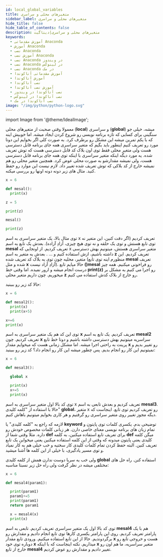 ```yaml
---
id: local_global_variables
title: متغیرهای محلی و سراسری
sidebar_label: متغیرهای محلی و سراسری
hide_title: false
hide_table_of_contents: false
description: متغیرهای محلی و سراسری|دیتاگیت
keywords:
  - آموزش مقدماتی Anaconda
  - آموزش Anaconda
  - نصب Anaconda
  - آموزش نصب Anaconda
  - نصب Anaconda در ویندوز
  - نصب Anaconda در لینوکس
  - نصب Anaconda در مک
  - آموزش مقدماتی آناکوندا
  - آموزش آناکوندا
  - نصب آناکوندا
  - آموزش نصب آناکوندا
  - نصب آناکوندا در ویندوز
  - نصب آناکوندا در لینوکس
  - نصب آناکوندا در مک
image: "/img/python/python-logo.svg"
---
```


import Image from '@theme/IdealImage';

معمولا وقتی صحبت از متغیرهای محلی (**local**) و سراسری (**global**) میشه، خیلی جو سنگینی برای کسایی که تازه برنامه نویسی رو شروع کردن ایجاد میشه. اما خوبیش اینه که با یکم تمرین میشه این مشکل رو برطرف کرد. به صورت کلی اگر بخوایم این دوتا مورد رو تعریف کنیم اینطور باید بگیم که متغیر سراسری همه جای برنامه قابل دسترسی هست ولی متغیر محلی فقط توی اون بلاک کد قابل دسترسی هست که توش تعریف شده. یه مورد دیگه اینکه متغیر سراسری با اینکه توی همه جای برنامه قابل دسترسی هست، ولی نمیشه مقدارشو به صورت محلی عوض کرد. همچنین متغیر محلی رو هم نمیشه خارج از کد بلاکی که توش تعریف شده تغییر داد. لازم نیست این موارد رو حفظ کنید. مثال های زیر دونه دونه اونها رو بررسی میکنه.

```python
x = 6

def mesal():
  print(x)

z = 5

print(z)

mesal()

print(z)
```

توی مثال بالا، یک متغیر سراسری به اسم x تعریف کردیم (اگر دقت کنین، این متغیر نه توی تابع هستش و توی یک حلقه و نه توی هیچ چیزی، آزادِ آزاده). بعدش یک تابع به اسم **mesal** تعریف کردیم. از اونجایی که x متغیر سراسری هستش، میتونیم بهش دسترسی داشته باشیم، ازش استفاده کنیم و ... . بعدش یه متغیر به اسم **z** تعریف کردیم. این متغیر، محلیه چون توی یه بلاک کد تعریف شده (منظورم اینه توی تابع **mesal** تعریف شده و مثل **x** آزادِ آزاد نیست). حالا میایم تابع **()mesal** رو فراخونی میکنیم. همه چیز درست انجام میشه و ارور نمیده. اما وقتی خط **print(z)** رو اجرا می کنیم به مشکل بر میخوریم. چون داریم متغیر محلی **z** رو خارج از بلاک کدش استفاده می کنیم.

حالا کد زیر رو ببینید:

```python
x = 6

def mesal2():
  print(x)
  print(x+5)

x+=6
print(x)
```

توی این کد هم یک متغیر سراسری به اسم **x** تعریف کردیم. یک تابع به اسم **mesal2** تعریف کردیم. چون **x** سراسریه میتونیم بهش دسترسی داشته باشیم و دوتا خط تابع پرینت به راحتی اجرا میشه. اما مشکل زمانی هست که میخوایم مقدار **x** رو تغییر بدیم و نمیتونیم این کار رو انجام بدیم. پس چطور میشه این کار رو انجام داد؟ کد زیر رو ببینید:

```python
x = 6

def mesal3():

  global x

  print(x)
  x+=5
  print(x)
```

توی کد بالا اول متغیر سراسری به اسم x تعریف کردیم و بعدش تابعی به اسم **mesal3**. حالا با استفاده از "کلمه کلیدی" **global**، متغیر x رو تعریف کردیم توی تابع. اینجاست که دیگه مجوز تغییر روی متغیر سراسری رو گرفتیم و هر کاری بخوایم میتونیم باهاش کنیم.

لازمه که راجع به "کلمه کلیدی" یا **keyword** توضیحی بدم. یکسری کلمات توی پایتون و تمام زبان های برنامه نویسی معنای خاصی دارن. هر زبانی کلمات مخصوص خودش رو داره. مثلا وقتی شما از **def** برای تعریف تابع استفاده میکنین، به کلمه **def** میگن کلمه کلیدی یعنی پایتون میدونه که وقتی از این کلمه استفاده میکنین یعنی میخواین یک تابع تعریف کنین. البته حفظ کردن تمام کلمات کلیدی کار سختیه و خب خیلی هم به کار نمیاد و توی مسیر یادگیری، با خیلی از این کلمه ها آشنا میشید.

ولی خب یه سریا دوست ندارن همش از کلمه کلیدی **global** استفاده کنن. راه حل های مختلفی میشه در نظر گرفت ولی راه حل زیر نسبتا مناسبه:

```python
x = 6

def mesal4(param1):

  print(param1)
  param1+=5
  print(param1)
  return param1

  x = mesal4(x)
  print(x)
```

توی کد بالا اول یک متغیر سراسری تعریف کردیم. تابعی به اسم **mesal4** هم با یک پارامتر تعریف کردیم. روی این پارامتر یکسری کارها توی تابع انجام دادیم و مقدارش رو برگردوندیم. حالا از این تابع استفاده میکنیم. ورودی تابع مقدار **x** هست و خروجی تابع رو دوباره توی خود **x** میذاریم. نکته اینجاست که با اینکه **x** متغیر سراسریه، ما هم اون رو خارج از تابع **mesal4** تغییر دادیم و مقدارش رو عوض کردیم.
